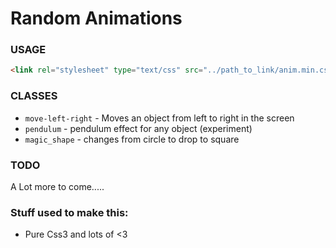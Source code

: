 # Random Animations


### USAGE

```html
<link rel="stylesheet" type="text/css" src="../path_to_link/anim.min.css">
```
### CLASSES
* `move-left-right` - Moves an object from left to right in the screen
* `pendulum` - pendulum effect for any object (experiment)
* `magic_shape` - changes from circle to drop to square

### TODO
A Lot more to come.....

### Stuff used to make this:

 * Pure Css3 and lots of <3
 
